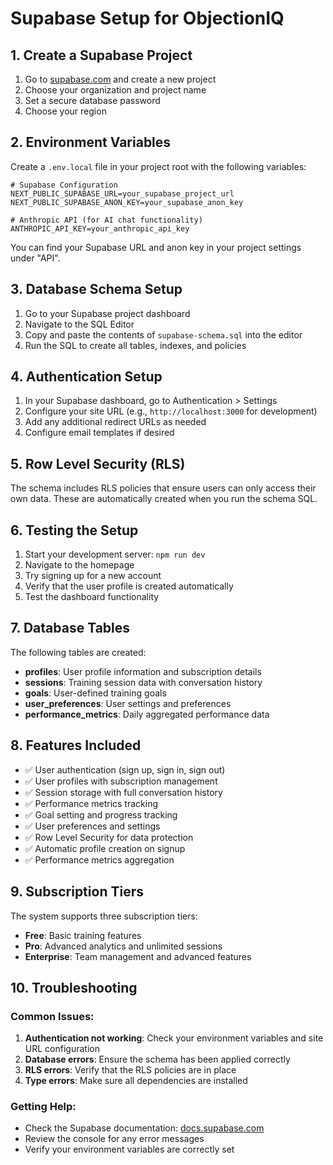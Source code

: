 # Supabase Setup for ObjectionIQ

## 1. Create a Supabase Project

1. Go to [supabase.com](https://supabase.com) and create a new project
2. Choose your organization and project name
3. Set a secure database password
4. Choose your region

## 2. Environment Variables

Create a `.env.local` file in your project root with the following variables:

```env
# Supabase Configuration
NEXT_PUBLIC_SUPABASE_URL=your_supabase_project_url
NEXT_PUBLIC_SUPABASE_ANON_KEY=your_supabase_anon_key

# Anthropic API (for AI chat functionality)
ANTHROPIC_API_KEY=your_anthropic_api_key
```

You can find your Supabase URL and anon key in your project settings under "API".

## 3. Database Schema Setup

1. Go to your Supabase project dashboard
2. Navigate to the SQL Editor
3. Copy and paste the contents of `supabase-schema.sql` into the editor
4. Run the SQL to create all tables, indexes, and policies

## 4. Authentication Setup

1. In your Supabase dashboard, go to Authentication > Settings
2. Configure your site URL (e.g., `http://localhost:3000` for development)
3. Add any additional redirect URLs as needed
4. Configure email templates if desired

## 5. Row Level Security (RLS)

The schema includes RLS policies that ensure users can only access their own data. These are automatically created when you run the schema SQL.

## 6. Testing the Setup

1. Start your development server: `npm run dev`
2. Navigate to the homepage
3. Try signing up for a new account
4. Verify that the user profile is created automatically
5. Test the dashboard functionality

## 7. Database Tables

The following tables are created:

- **profiles**: User profile information and subscription details
- **sessions**: Training session data with conversation history
- **goals**: User-defined training goals
- **user_preferences**: User settings and preferences
- **performance_metrics**: Daily aggregated performance data

## 8. Features Included

- ✅ User authentication (sign up, sign in, sign out)
- ✅ User profiles with subscription management
- ✅ Session storage with full conversation history
- ✅ Performance metrics tracking
- ✅ Goal setting and progress tracking
- ✅ User preferences and settings
- ✅ Row Level Security for data protection
- ✅ Automatic profile creation on signup
- ✅ Performance metrics aggregation

## 9. Subscription Tiers

The system supports three subscription tiers:
- **Free**: Basic training features
- **Pro**: Advanced analytics and unlimited sessions
- **Enterprise**: Team management and advanced features

## 10. Troubleshooting

### Common Issues:

1. **Authentication not working**: Check your environment variables and site URL configuration
2. **Database errors**: Ensure the schema has been applied correctly
3. **RLS errors**: Verify that the RLS policies are in place
4. **Type errors**: Make sure all dependencies are installed

### Getting Help:

- Check the Supabase documentation: [docs.supabase.com](https://docs.supabase.com)
- Review the console for any error messages
- Verify your environment variables are correctly set 